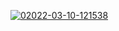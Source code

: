 <a href="https://goo.su/93bmd" target="_blank" align="center"><img src="https://i.postimg.cc/PxP3pVWd/02022-03-10-121538.jpg" alt="02022-03-10-121538"/></a>
